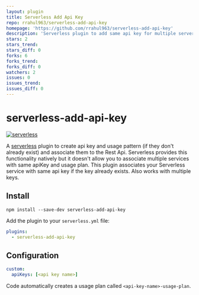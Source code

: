 ```yaml
---
layout: plugin
title: Serverless Add Api Key
repo: rrahul963/serverless-add-api-key
homepage: 'https://github.com/rrahul963/serverless-add-api-key'
description: 'Serverless plugin to add same api key for multiple serverless services i.e. to re-use apikey across multiple api gateway apis.'
stars: 2
stars_trend: 
stars_diff: 0
forks: 6
forks_trend: 
forks_diff: 0
watchers: 2
issues: 0
issues_trend: 
issues_diff: 0
---
```



# serverless-add-api-key
[![serverless](http://public.serverless.com/badges/v3.svg)](http://www.serverless.com)

A [serverless](http://www.serverless.com) plugin to create api key and usage pattern (if they don't already exist) and associate them to the Rest Api.
Serverless provides this functionality natively but it doesn't allow you to associate multiple services with same apiKey and usage plan.
This plugin associates your Serverless service with same api key if the key already exists. Also works with multiple keys.

## Install

`npm install --save-dev serverless-add-api-key`

Add the plugin to your `serverless.yml` file:

```yaml
plugins:
  - serverless-add-api-key
```

## Configuration
```yaml
custom:
  apiKeys: [<api key name>]
```
Code automatically creates a usage plan called `<api-key-name>-usage-plan`.

